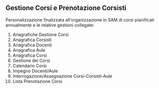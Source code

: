 **Gestione Corsi e Prenotazione Corsisti** 
------------------------------------------

Personalizzazione finalizzata all'organizzazione in SAM di corsi pianificati annualmente e le relative gestioni collegate: 

1. Anagrafiche Gestione Corsi
2. Anagrafica Corsisti	
3. Anagrafica Docenti	
4. Anagrafica Aule	
5. Anagrafica Corsi	
6. Gestione dei Corsi	
7. Calendario Corsi	
8. Impegno Docenti/Aule	
9. Interrogazione/Assegnazione Corsi-Corsisti-Aule	
10. Lista Prenotazione Corsi

